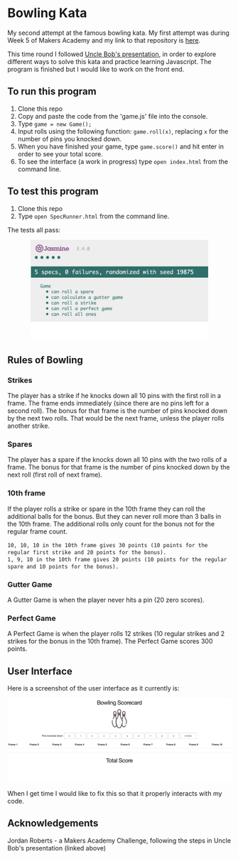 # Bowling Kata

My second attempt at the famous bowling kata. My first attempt was during Week 5 of Makers Academy and my link to that repository is <a href="https://github.com/jordantroberts/bowling-challenge">here</a>.

This time round I followed
<a href="http://www.butunclebob.com/ArticleS.UncleBob.TheBowlingGameKata">Uncle Bob's presentation</a>, in order to explore different ways to solve this kata and practice learning Javascript. The program is finished but I would like to work on the front end.

## To run this program
1. Clone this repo
3. Copy and paste the code from the 'game.js' file into the console.
3. Type `game = new Game();`
4. Input rolls using the following function: `game.roll(x)`, replacing `x` for the number of pins you knocked down.
5. When you have finished your game, type `game.score()` and hit enter in order to see your total score.
6. To see the interface (a work in progress) type `open index.html` from the command line.

## To test this program
1. Clone this repo
2. Type `open SpecRunner.html` from the command line.

The tests all pass:

<div align="center">
    <img src="testspassed.png" width="400px"</img>
</div>

## Rules of Bowling

### Strikes

The player has a strike if he knocks down all 10 pins with the first roll in a frame. The frame ends immediately (since there are no pins left for a second roll). The bonus for that frame is the number of pins knocked down by the next two rolls. That would be the next frame, unless the player rolls another strike.

### Spares

The player has a spare if the knocks down all 10 pins with the two rolls of a frame. The bonus for that frame is the number of pins knocked down by the next roll (first roll of next frame).

### 10th frame

If the player rolls a strike or spare in the 10th frame they can roll the additional balls for the bonus. But they can never roll more than 3 balls in the 10th frame. The additional rolls only count for the bonus not for the regular frame count.

    10, 10, 10 in the 10th frame gives 30 points (10 points for the regular first strike and 20 points for the bonus).
    1, 9, 10 in the 10th frame gives 20 points (10 points for the regular spare and 10 points for the bonus).

### Gutter Game

A Gutter Game is when the player never hits a pin (20 zero scores).

### Perfect Game

A Perfect Game is when the player rolls 12 strikes (10 regular strikes and 2 strikes for the bonus in the 10th frame). The Perfect Game scores 300 points.

## User Interface

Here is a screenshot of the user interface as it currently is:

<div align="center">
    <img src="interface.png" width="800px"</img>
</div>

When I get time I would like to fix this so that it properly interacts with my code.

## Acknowledgements
Jordan Roberts - a Makers Academy Challenge, following the steps in Uncle Bob's presentation (linked above)
